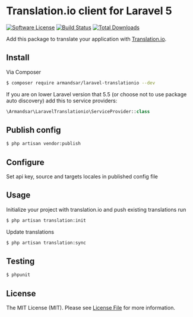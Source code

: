 # Translation.io client for Laravel 5

[![Software License](https://img.shields.io/badge/license-MIT-brightgreen.svg?style=flat-square)](LICENSE.md)
[![Build Status](https://img.shields.io/travis/armandsar/laravel-translationio/master.svg?style=flat-square)](https://travis-ci.org/armandsar/laravel-translationio)
[![Total Downloads](https://img.shields.io/packagist/dt/armandsar/laravel-translationio.svg?style=flat-square)](https://packagist.org/packages/armandsar/laravel-translationio)

Add this package to translate your application with [Translation.io](http://translation.io).

## Install

Via Composer

``` bash
$ composer require armandsar/laravel-translationio --dev
```

If you are on lower Laravel version that 5.5
(or choose not to use package auto discovery) add this to service providers:

```php
\Armandsar\LaravelTranslationio\ServiceProvider::class
```

## Publish config

``` bash
$ php artisan vendor:publish
```

## Configure

Set api key, source and targets locales in published config file

## Usage

Initialize your project with translation.io and push existing translations run

``` bash
$ php artisan translation:init
```

Update translations

``` bash
$ php artisan translation:sync
```

## Testing

``` bash
$ phpunit
```

## License

The MIT License (MIT). Please see [License File](LICENSE.md) for more information.
